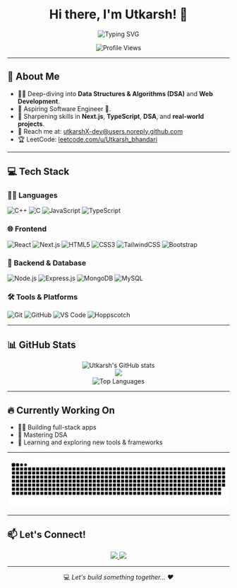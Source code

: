 <h1 align="center">Hi there, I'm Utkarsh! 👋</h1>

<p align="center">
  <img src="https://readme-typing-svg.herokuapp.com?font=Fira+Code&size=24&duration=2000&pause=1000&center=true&vCenter=true&width=435&lines=MERN+Stack;Next.js;TypeScript;DSA+%F0%9F%93%96;Always+Learning+%F0%9F%93%9A" alt="Typing SVG" />
</p>

<p align="center">
  <img src="https://komarev.com/ghpvc/?username=utkarshX-dev&style=flat-square&color=blue" alt="Profile Views" />
</p>

---

## 🚀 About Me

- 👨‍💻 Deep-diving into **Data Structures & Algorithms (DSA)** and **Web Development**.
- 🎯 Aspiring Software Engineer 🥷.
- 🧠 Sharpening skills in **Next.js**, **TypeScript**, **DSA**, and **real-world projects**.
- 📩 Reach me at: [utkarshX-dev@users.noreply.github.com](mailto:utkarshX-dev@users.noreply.github.com)
- 🏆 LeetCode: [leetcode.com/u/Utkarsh_bhandari](https://leetcode.com/u/Utkarsh_bhandari/)

---

## 💻 Tech Stack

### 👨‍🏫 Languages
![C++](https://img.shields.io/badge/-C++-00599C?style=flat&logo=c%2B%2B&logoColor=white)
![C](https://img.shields.io/badge/-C-00599C?style=flat&logo=c&logoColor=white)
![JavaScript](https://img.shields.io/badge/-JavaScript-F7DF1E?style=flat&logo=javascript&logoColor=black)
![TypeScript](https://img.shields.io/badge/-TypeScript-3178C6?style=flat&logo=typescript&logoColor=white)

### 🌐 Frontend
![React](https://img.shields.io/badge/-React-20232A?style=flat&logo=react)
![Next.js](https://img.shields.io/badge/-Next.js-000000?style=flat&logo=next.js)
![HTML5](https://img.shields.io/badge/-HTML5-E34F26?style=flat&logo=html5&logoColor=white)
![CSS3](https://img.shields.io/badge/-CSS3-1572B6?style=flat&logo=css3)
![TailwindCSS](https://img.shields.io/badge/-TailwindCSS-38B2AC?style=flat&logo=tailwind-css)
![Bootstrap](https://img.shields.io/badge/-Bootstrap-563D7C?style=flat&logo=bootstrap)

### 🔧 Backend & Database
![Node.js](https://img.shields.io/badge/-Node.js-339933?style=flat&logo=node.js&logoColor=white)
![Express.js](https://img.shields.io/badge/-Express.js-000000?style=flat&logo=express)
![MongoDB](https://img.shields.io/badge/-MongoDB-47A248?style=flat&logo=mongodb)
![MySQL](https://img.shields.io/badge/-MySQL-4479A1?style=flat&logo=mysql)

### 🛠 Tools & Platforms
![Git](https://img.shields.io/badge/-Git-F05032?style=flat&logo=git&logoColor=white)
![GitHub](https://img.shields.io/badge/-GitHub-181717?style=flat&logo=github)
![VS Code](https://img.shields.io/badge/-VS%20Code-007ACC?style=flat&logo=visual-studio-code)
![Hoppscotch](https://img.shields.io/badge/-Hoppscotch-26C281?style=flat&logo=hoppscotch&logoColor=white)

---

## 📊 GitHub Stats

<p align="center">
  <img src="https://github-readme-stats.vercel.app/api?username=utkarshX-dev&show_icons=true&theme=radical" alt="Utkarsh's GitHub stats" />
  <br/>
  <img src="https://github-readme-streak-stats.herokuapp.com/?user=utkarshX-dev&theme=radical" />
  <br/>
  <img src="https://github-readme-stats.vercel.app/api/top-langs/?username=utkarshX-dev&layout=compact&theme=radical&langs_count=8" alt="Top Languages" />
</p>

---

## 🔥 Currently Working On

- 👨‍💻 Building full-stack apps 
- 🧠 Mastering DSA
- 🎯 Learning and exploring new tools & frameworks

---

<picture>
  <source media="(prefers-color-scheme: dark)" srcset="https://raw.githubusercontent.com/platane/platane/output/github-contribution-grid-snake-dark.svg">
  <source media="(prefers-color-scheme: light)" srcset="https://raw.githubusercontent.com/platane/platane/output/github-contribution-grid-snake.svg">
  <img alt="github contribution grid snake animation" src="https://raw.githubusercontent.com/platane/platane/output/github-contribution-grid-snake.svg">
</picture>

---

## 📫 Let's Connect!

<p align="center">
  <a href="https://leetcode.com/u/Utkarsh_bhandari/" target="_blank">
    <img src="https://img.shields.io/badge/-LeetCode-FFA116?style=for-the-badge&logo=LeetCode&logoColor=black" />
  </a>
  <a href="https://www.linkedin.com/in/bhandari-utkarsh/" target="_blank">
    <img src="https://img.shields.io/badge/-LinkedIn-0A66C2?style=for-the-badge&logo=linkedin&logoColor=white" />
  </a>
</p>

---

<p align="center">💻 <em>Let's build something together... ❤️</em></p>
